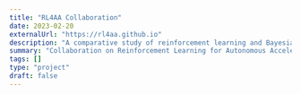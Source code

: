 ```yaml
---
title: "RL4AA Collaboration"
date: 2023-02-20
externalUrl: "https://rl4aa.github.io"
description: "A comparative study of reinforcement learning and Bayesian optimisation for online continuous tuning"
summary: "Collaboration on Reinforcement Learning for Autonomous Accelerators"
tags: []
type: "project"
draft: false
---
```

